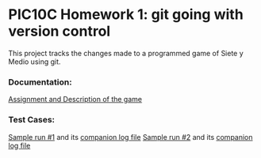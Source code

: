 # PIC10C Homework 1: git going with version control

This project tracks the changes made to a programmed game of Siete y Medio using git.

### Documentation:
[Assignment and Description of the game](https://www.pic.ucla.edu/~rsalazar/spring2020/assignments/hw1/)

### Test Cases: 
[Sample run #1](https://www.pic.ucla.edu/~rsalazar/spring2020/assignments/hw1/sample_run_1.txt) and its [companion log file](https://www.pic.ucla.edu/~rsalazar/spring2020/assignments/hw1/gamelog1.txt)
[Sample run #2](https://www.pic.ucla.edu/~rsalazar/spring2020/assignments/hw1/sample_run_2.txt) and its [companion log file](https://www.pic.ucla.edu/~rsalazar/spring2020/assignments/hw1/gamelog2.txt)
